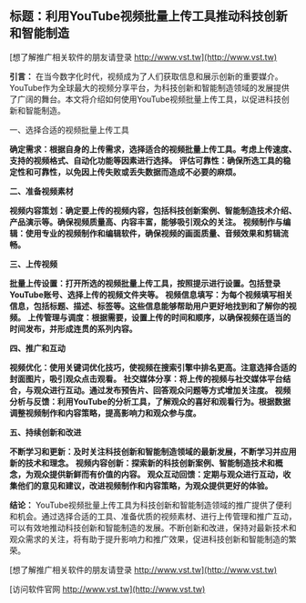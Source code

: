 ## **标题：利用YouTube视频批量上传工具推动科技创新和智能制造**

[想了解推广相关软件的朋友请登录 http://www.vst.tw](http://www.vst.tw)

**引言：**
在当今数字化时代，视频成为了人们获取信息和展示创新的重要媒介。YouTube作为全球最大的视频分享平台，为科技创新和智能制造领域的发展提供了广阔的舞台。本文将介绍如何使用YouTube视频批量上传工具，以促进科技创新和智能制造。

一、选择合适的视频批量上传工具

**确定需求：根据自身的上传需求，选择适合的视频批量上传工具。考虑上传速度、支持的视频格式、自动化功能等因素进行选择。**
**评估可靠性：确保所选工具的稳定性和可靠性，以免因上传失败或丢失数据而造成不必要的麻烦。**

**二、准备视频素材**

**视频内容策划：确定要上传的视频内容，包括科技创新案例、智能制造技术介绍、产品演示等。确保视频质量高、内容丰富，能够吸引观众的关注。**
**视频制作与编辑：使用专业的视频制作和编辑软件，确保视频的画面质量、音频效果和剪辑流畅。**

**三、上传视频**

**批量上传设置：打开所选的视频批量上传工具，按照提示进行设置。包括登录YouTube账号、选择上传的视频文件夹等。**
**视频信息填写：为每个视频填写相关信息，包括标题、描述、标签等。这些信息能够帮助用户更好地找到和了解你的视频。**
**上传管理与调度：根据需要，设置上传的时间和顺序，以确保视频在适当的时间发布，并形成连贯的系列内容。**

**四、推广和互动**

**视频优化：使用关键词优化技巧，使视频在搜索引擎中排名更高。注意选择合适的封面图片，吸引观众点击观看。**
**社交媒体分享：将上传的视频与社交媒体平台结合，与观众进行互动。通过发布预告片、回答观众问题等方式增加关注度。**
**视频分析与反馈：利用YouTube的分析工具，了解观众的喜好和观看行为。根据数据调整视频制作和内容策略，提高影响力和观众参与度。**

**五、持续创新和改进**

**不断学习和更新：及时关注科技创新和智能制造领域的最新发展，不断学习并应用新的技术和理念。**
**视频内容创新：探索新的科技创新案例、智能制造技术和概念，为观众提供新鲜而有价值的内容。**
**观众互动回馈：定期与观众进行互动，收集他们的意见和建议，改进视频制作和内容策略，为观众提供更好的体验。**

**结论：**
YouTube视频批量上传工具为科技创新和智能制造领域的推广提供了便利和机会。通过选择合适的工具、准备优质的视频素材、进行上传管理和推广互动，可以有效地推动科技创新和智能制造的发展。不断创新和改进，保持对最新技术和观众需求的关注，将有助于提升影响力和推广效果，促进科技创新和智能制造的繁荣。

[想了解推广相关软件的朋友请登录 http://www.vst.tw](http://www.vst.tw)


[访问软件官网 http://www.vst.tw](http://www.vst.tw)
